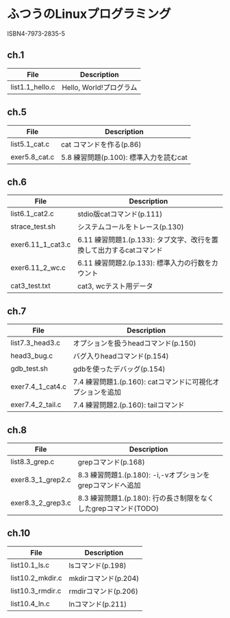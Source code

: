 # ふつうのLinuxプログラミング
ISBN4-7973-2835-5

## ch.1
  |File             |Description|
  |---              |---|
  |list1.1_hello.c  |Hello, World!プログラム|

## ch.5
  |File             |Description|
  |---              |---|
  |list5.1_cat.c    |cat コマンドを作る(p.86)|
  |exer5.8_cat.c    |5.8 練習問題(p.100): 標準入力を読むcat|

## ch.6
  |File             |Description|
  |---              |---|
  |list6.1_cat2.c   |stdio版catコマンド(p.111)|
  |strace_test.sh   |システムコールをトレース(p.130)|
  |exer6.11_1_cat3.c|6.11 練習問題1.(p.133): タブ文字、改行を置換して出力するcatコマンド|
  |exer6.11_2_wc.c  |6.11 練習問題2.(p.133): 標準入力の行数をカウント|
  |cat3_test.txt    |cat3, wcテスト用データ|

## ch.7
  |File             |Description|
  |---              |---|
  |list7.3_head3.c  |オプションを扱うheadコマンド(p.150)|
  |head3_bug.c      |バグ入りheadコマンド(p.154)|
  |gdb_test.sh      |gdbを使ったデバッグ(p.154)|
  |exer7.4_1_cat4.c |7.4 練習問題1.(p.160): catコマンドに可視化オプションを追加|
  |exer7.4_2_tail.c |7.4 練習問題2.(p.160): tailコマンド|

## ch.8
  |File             |Description|
  |---              |---|
  |list8.3_grep.c   |grepコマンド(p.168)|
  |exer8.3_1_grep2.c|8.3 練習問題1.(p.180): -i,-vオプションをgrepコマンドへ追加|
  |exer8.3_2_grep3.c|8.3 練習問題1.(p.180): 行の長さ制限をなくしたgrepコマンド(TODO)|

## ch.10
  |File             |Description|
  |---              |---|
  |list10.1_ls.c    |lsコマンド(p.198)|
  |list10.2_mkdir.c |mkdirコマンド(p.204)|
  |list10.3_rmdir.c |rmdirコマンド(p.206)|
  |list10.4_ln.c    |lnコマンド(p.211)|
  
